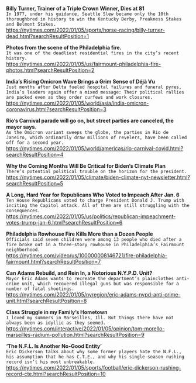 **Billy Turner, Trainer of a Triple Crown Winner, Dies at 81**\
`In 1977, under his guidance, Seattle Slew became only the 10th thoroughbred in history to win the Kentucky Derby, Preakness Stakes and Belmont Stakes.`\
https://nytimes.com/2022/01/05/sports/horse-racing/billy-turner-dead.html?searchResultPosition=1

**Photos from the scene of the Philadelphia fire.**\
`It was one of the deadliest residential fires in the city’s recent history.`\
https://nytimes.com/2022/01/05/us/fairmount-philadelphia-fire-photos.html?searchResultPosition=2

**India’s Rising Omicron Wave Brings a Grim Sense of Déjà Vu**\
`Just months after Delta fueled hospital failures and funeral pyres, India’s leaders again offer a mixed message: Their political rallies are packed even as they order curfews and work closures.`\
https://nytimes.com/2022/01/05/world/asia/india-omicron-coronavirus.html?searchResultPosition=3

**Rio’s Carnival parade will go on, but street parties are canceled, the mayor says.**\
`As the Omicron variant sweeps the globe, the parties in Rio de Janeiro, which ordinarily draw millions of revelers, have been called off for a second year.`\
https://nytimes.com/2022/01/05/world/americas/rio-carnival-covid.html?searchResultPosition=4

**Why the Coming Months Will Be Critical for Biden’s Climate Plan**\
`There’s potential political trouble on the horizon for the president.`\
https://nytimes.com/2022/01/05/climate/biden-climate-nyt-newsletter.html?searchResultPosition=5

**A Long, Hard Year for Republicans Who Voted to Impeach After Jan. 6**\
`Ten House Republicans voted to charge President Donald J. Trump with inciting the Capitol attack. All of them are still struggling with the consequences.`\
https://nytimes.com/2022/01/05/us/politics/republican-impeachment-votes-trump-jan-6.html?searchResultPosition=6

**Philadelphia Rowhouse Fire Kills More than a Dozen People**\
`Officials said seven children were among 13 people who died after a fire broke out in a three-story rowhouse in Philadelphia’s Fairmount neighborhood.`\
https://nytimes.com/video/us/100000008146721/fire-philadelphia-fairmount.html?searchResultPosition=7

**Can Adams Rebuild, and Rein In, a Notorious N.Y.P.D. Unit?**\
`Mayor Eric Adams wants to recreate the department’s plainclothes anti-crime unit, which recovered illegal guns but was responsible for a number of fatal shootings.`\
https://nytimes.com/2022/01/05/nyregion/eric-adams-nypd-anti-crime-unit.html?searchResultPosition=8

**Class Struggle in my Family’s Hometown**\
`I loved my summers in Marseilles, Ill. But things there have not always been as idyllic as they seemed.`\
https://nytimes.com/interactive/2022/01/05/opinion/tom-morello-marseilles-radium-pollution.html?searchResultPosition=9

**‘The N.F.L. Is Another No-Good Entity’**\
`Eric Dickerson talks about why some former players hate the N.F.L., his assumption that he has C.T.E., and why his single-season rushing record isn’t his most unbreakable.`\
https://nytimes.com/2022/01/05/sports/football/eric-dickerson-rushing-record-cte.html?searchResultPosition=10

